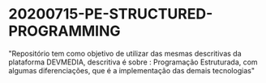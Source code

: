 # 20200715-PE-STRUCTURED-PROGRAMMING
"Repositório tem como objetivo de utilizar das mesmas descritivas da plataforma DEVMEDIA, descritiva é sobre : Programação Estruturada, com algumas diferenciações, que é a implementação das demais tecnologias"
